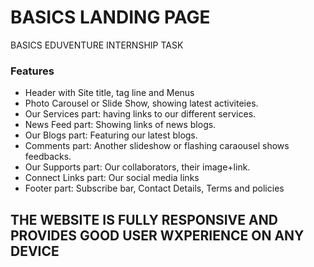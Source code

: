 # BASICS LANDING PAGE
BASICS EDUVENTURE INTERNSHIP TASK
### Features
  * Header with Site title, tag line and Menus
  * Photo Carousel or Slide Show, showing latest activiteies.
  * Our Services part: having links to our different services.
  * News Feed part: Showing links of news blogs.
  * Our Blogs part: Featuring our latest blogs.
  * Comments part: Another slideshow or flashing caraousel shows feedbacks.
  * Our Supports part: Our collaborators, their image+link.
  * Connect Links part: Our social media links
  * Footer part: Subscribe bar, Contact Details, Terms and policies
 
 ## THE WEBSITE IS FULLY RESPONSIVE AND PROVIDES GOOD USER WXPERIENCE ON ANY DEVICE